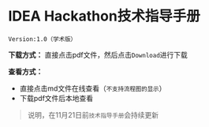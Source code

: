 # IDEA Hackathon技术指导手册

`Version:1.0（学术版）`

**下载方式：** 直接点击pdf文件，然后点击`Download`进行下载

**查看方式：**

- 直接点击md文件在线查看（`不支持流程图的显示`）
- 下载pdf文件后本地查看

> 说明，在11月21日前`技术指导手册`会持续更新
